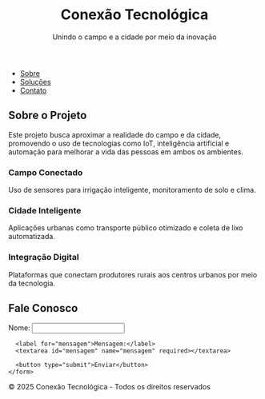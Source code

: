 <!DOCTYPE html>
<html lang="pt-br">
<head>
  <meta charset="UTF-8">
  <meta name="viewport" content="width=device-width, initial-scale=1.0">
  <title>Conexão Tecnológica: Campo e Cidade</title>
  <link rel="stylesheet" href="style.css">
</head>
<body>
  <header>
    <h1>Conexão Tecnológica</h1>
    <p>Unindo o campo e a cidade por meio da inovação</p>
  </header>

  <nav>
    <ul>
      <li><a href="#sobre">Sobre</a></li>
      <li><a href="#solucoes">Soluções</a></li>
      <li><a href="#contato">Contato</a></li>
    </ul>
  </nav>

  <section id="sobre" class="container">
    <h2>Sobre o Projeto</h2>
    <p>Este projeto busca aproximar a realidade do campo e da cidade, promovendo o uso de tecnologias como IoT, inteligência artificial e automação para melhorar a vida das pessoas em ambos os ambientes.</p>
  </section>

  <section id="solucoes" class="container grid">
    <div class="card">
      <h3>Campo Conectado</h3>
      <p>Uso de sensores para irrigação inteligente, monitoramento de solo e clima.</p>
    </div>
    <div class="card">
      <h3>Cidade Inteligente</h3>
      <p>Aplicações urbanas como transporte público otimizado e coleta de lixo automatizada.</p>
    </div>
    <div class="card">
      <h3>Integração Digital</h3>
      <p>Plataformas que conectam produtores rurais aos centros urbanos por meio da tecnologia.</p>
    </div>
  </section>

  <section id="contato" class="container">
    <h2>Fale Conosco</h2>
    <form>
      <label for="nome">Nome:</label>
      <input type="text" id="nome" name="nome" required>

      <label for="mensagem">Mensagem:</label>
      <textarea id="mensagem" name="mensagem" required></textarea>

      <button type="submit">Enviar</button>
    </form>
  </section>

  <footer>
    <p>&copy; 2025 Conexão Tecnológica - Todos os direitos reservados</p>
  </footer>
</body>
</html>
